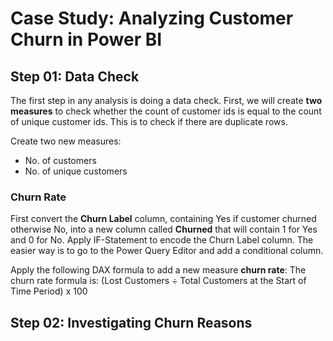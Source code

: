 # Case Study: Analyzing Customer Churn in Power BI

## Step 01: Data Check
The first step in any analysis is doing a data check. First, we will create **two measures** to check whether the count of customer ids is equal to the count of unique 
customer ids. This is to check if there are duplicate rows.

Create two new measures:
- No. of customers
- No. of unique customers

### Churn Rate
First convert the **Churn Label** column, containing Yes if customer churned otherwise No, into a new column called **Churned** that will contain 1 for Yes and 0 for No.
Apply IF-Statement to encode the Churn Label column. The easier way is to go to the Power Query Editor and add a conditional column.

Apply the following DAX formula to add a new measure **churn rate**:
The churn rate formula is: (Lost Customers ÷ Total Customers at the Start of Time Period) x 100

## Step 02: Investigating Churn Reasons
